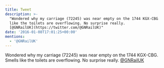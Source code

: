 ```yaml
---
title: Tweet
description: >-
  "Wondered why my carriage (72245) was near empty on the 1744 KGX-CBG. Smells
  like the toilets are overflowing. No surprise really.
  [@GNRailUK](https://twitter.com/@GNRailUK)"
date: '2016-01-08T17:01:25+00:00'
mentions:
  - '@GNRailUK'
---
```

Wondered why my carriage (72245) was near empty on the 1744 KGX-CBG. Smells like the toilets are overflowing. No surprise really. [@GNRailUK](https://twitter.com/@GNRailUK)
